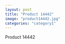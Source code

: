 ```yaml
---
layout: post
title: "Product 14442"
image: "product14442.jpg"
categories: "category1"
---
```

Product 14442
